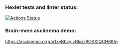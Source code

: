 ### Hexlet tests and linter status:
[![Actions Status](https://github.com/maxmelkin/frontend-project-lvl1/workflows/hexlet-check/badge.svg)](https://github.com/maxmelkin/frontend-project-lvl1/actions)

### Brain-even asciinema demo:
https://asciinema.org/a/1xeBbzyIcBkqT8OSXIQCH8Kte